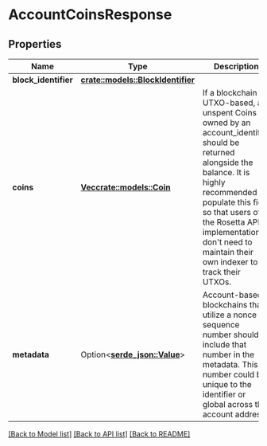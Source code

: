 # AccountCoinsResponse

## Properties

Name | Type | Description | Notes
------------ | ------------- | ------------- | -------------
**block_identifier** | [**crate::models::BlockIdentifier**](BlockIdentifier.md) |  | 
**coins** | [**Vec<crate::models::Coin>**](Coin.md) | If a blockchain is UTXO-based, all unspent Coins owned by an account_identifier should be returned alongside the balance. It is highly recommended to populate this field so that users of the Rosetta API implementation don't need to maintain their own indexer to track their UTXOs.  | 
**metadata** | Option<[**serde_json::Value**](.md)> | Account-based blockchains that utilize a nonce or sequence number should include that number in the metadata. This number could be unique to the identifier or global across the account address.  | [optional]

[[Back to Model list]](../README.md#documentation-for-models) [[Back to API list]](../README.md#documentation-for-api-endpoints) [[Back to README]](../README.md)



